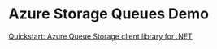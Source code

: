 # Azure Storage Queues Demo

[Quickstart: Azure Queue Storage client library for .NET](https://learn.microsoft.com/en-us/azure/storage/queues/storage-quickstart-queues-dotnet)